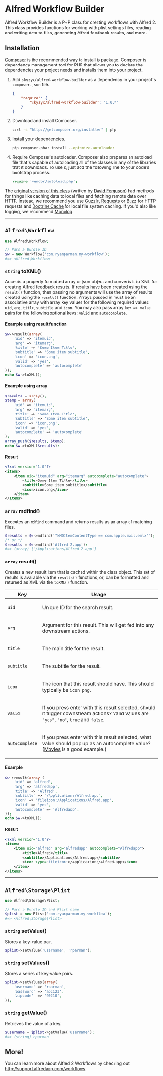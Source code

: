 # Alfred Workflow Builder

Alfred Workflow Builder is a PHP class for creating workflows with Alfred 2. This class provides functions for working
with plist settings files, reading and writing data to files, generating Alfred feedback results, and more.


## Installation

[Composer](composer) is the recommended way to install is package. Composer is dependency management tool for PHP that
allows you to declare the dependencies your project needs and installs them into your project.

1. Add `skyzyx/alfred-workflow-builder` as a dependency in your project's `composer.json` file.

	```json
	{
	    "require": {
	        "skyzyx/alfred-workflow-builder": "1.0.*"
	    }
	}
	```

2. Download and install Composer.

	```bash
	curl -s "http://getcomposer.org/installer" | php
	```

3. Install your dependencies.

	```bash
	php composer.phar install --optimize-autoloader
	```

4. Require Composer's autoloader.
Composer also prepares an autoload file that's capable of autoloading all of the classes in any of the libraries that
it downloads. To use it, just add the following line to your code's bootstrap process.

	```php
	require 'vendor/autoload.php';
	```

The [original version of this class](original-class) (written by [David Ferguson](dferg)) had methods for things like
caching data to local files and fetching remote data over HTTP. Instead, we recommend you use [Guzzle](guzzle),
[Requests](requests) or [Buzz](buzz) for HTTP requests and [Doctrine Cache][doctrine-cache] for local file system caching.
If you'd also like logging, we recommend [Monolog](monolog).

[buzz]: https://github.com/kriswallsmith/Buzz
[composer]: http://getcomposer.org
[dferg]: http://dferg.us
[doctrine-cache]: http://docs.doctrine-project.org/en/2.0.x/reference/caching.html
[guzzle]: http://guzzlephp.org
[monolog]: https://github.com/Seldaek/monolog
[original-class]: https://github.com/jdfwarrior/Workflows
[requests]: http://requests.ryanmccue.info

----

## `Alfred\Workflow`

```php
use Alfred\Workflow;

// Pass a Bundle ID
$w = new Workflow('com.ryanparman.my-workflow');
#=> <Alfred\Workflow>
```

### `string` toXML()
Accepts a properly formatted array or json object and converts it to XML for creating Alfred feedback results. If results
have been created using the `result()` function, then passing no arguments will use the array of results created using
the `result()` function. Arrays passed in must be an associative array with array key values for the following required
values: `uid`, `arg`, `title`, `subtitle` and `icon`. You may also pass array `key => value` pairs for the following
optional keys: `valid` and `autocomplete`.

#### Example using result function
```php
$w->result(array(
    'uid' => 'itemuid',
    'arg' => 'itemarg',
    'title' => 'Some Item Title',
    'subtitle' => 'Some item subtitle',
    'icon' => 'icon.png',
    'valid' => 'yes',
    'autocomplete' => 'autocomplete'
));
echo $w->toXML();
```

#### Example using array
```php
$results = array();
$temp = array(
    'uid' => 'itemuid',
    'arg' => 'itemarg',
    'title' => 'Some Item Title',
    'subtitle' => 'Some item subtitle',
    'icon' => 'icon.png',
    'valid' => 'yes',
    'autocomplete' => 'autocomplete'
);
array_push($results, $temp);
echo $w->toXML($results);
```

#### Result
```xml
<?xml version="1.0"?>
<items>
    <item uid="itemuid" arg="itemarg" autocomplete="autocomplete">
        <title>Some Item Title</title>
        <subtitle>Some item subtitle</subtitle>
        <icon>icon.png</icon>
    </item>
</items>
```

### `array` mdfind()
Executes an `mdfind` command and returns results as an array of matching files.

```php
$results = $w->mdfind('"kMDItemContentType == com.apple.mail.emlx"');
/* or */
$results = $w->mdfind('Alfred 2.app');
#=> (array) ['/Applications/Alfred 2.app']
```

### `array` result()
Creates a new result item that is cached within the class object. This set of results is available via the `results()`
functions, or, can be formatted and returned as XML via the `toXML()` function.

<table>
    <thead>
        <tr>
            <th>Key</th>
            <th>Usage</th>
        </tr>
    </thead>
    <tbody>
        <tr>
            <td><code>uid</code></td>
            <td><p>Unique ID for the search result.</p></td>
        </tr>
        <tr>
            <td><code>arg</code></td>
            <td><p>Argument for this result. This will get fed into any downstream actions.</p></td>
        </tr>
        <tr>
            <td><code>title</code></td>
            <td><p>The main title for the result.</p></td>
        </tr>
        <tr>
            <td><code>subtitle</code></td>
            <td><p>The subtitle for the result.</p></td>
        </tr>
        <tr>
            <td><code>icon</code></td>
            <td><p>The icon that this result should have. This should typically be <code>icon.png</code>.</p></td>
        </tr>
        <tr>
            <td><code>valid</code></td>
            <td><p>If you press enter with this result selected, should it trigger downstream actions? Valid values are <code>"yes"</code>, <code>"no"</code>, <code>true</code> and <code>false</code>.</p></td>
        </tr>
        <tr>
            <td><code>autocomplete</code></td>
            <td><p>If you press enter with this result selected, what value should pop up as an autocomplete value? (<a href="http://simonbs.dk/post/41727742869/movies-workflow-for-alfred-2-0">Movies</a> is a good example.)</p></td>
        </tr>
    </tbody>
</table>

#### Example
```php
$w->result(array (
    'uid' => 'alfred',
    'arg' => 'alfredapp',
    'title' => 'Alfred',
    'subtitle' => '/Applications/Alfred.app',
    'icon' => 'fileicon:/Applications/Alfred.app',
    'valid' => 'yes',
    'autocomplete' => 'Alfredapp',
));
echo $w->toXML();
```

#### Result
```xml
<?xml version="1.0"?>
<items>
    <item uid="alfred" arg="alfredapp" autocomplete="Alfredapp">
        <title>Alfred</title>
        <subtitle>/Applications/Alfred.app</subtitle>
        <icon type="fileicon">/Applications/Alfred.app</icon>
    </item>
</items>
```

----

## `Alfred\Storage\Plist`

```php
use Alfred\Storage\Plist;

// Pass a Bundle ID and Plist name
$plist = new Plist('com.ryanparman.my-workflow');
#=> <Alfred\Storage\Plist>
```

### `string` setValue()
Stores a key-value pair.

```php
$plist->setValue('username', 'rparman');
```

### `string` setValues()
Stores a series of key-value pairs.

```php
$plist->setValues(array(
    'username' => 'rparman',
    'password' => 'abc123',
    'zipcode'  => '90210',
));
```

### `string` getValue()
Retrieves the value of a key.

```php
$username = $plist->getValue('username');
#=> (string) rparman
```

## More!
You can learn more about Alfred 2 Workflows by checking out <http://support.alfredapp.com/workflows>.
